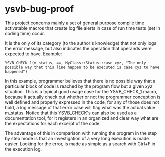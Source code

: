# ysvb-bug-proof

This project concerns mainly a set of general purpose compile time activatable macros that create log file alerts in case of run time tests (set in coding time) occur.

It is the only of its category (to the author's knowledge) that not only logs the error message, but also indicates the operation that operands were expected to have. Example:

`YSVB_CHECK_1(m_status, ==, MyClass::Status::case_xyz, "The only possible way that this line happen to be executed is case xyz to have happened")`

In this example, programmer believes that there is no possible way that a particular block of code is reached by the program flow but a given _xyz_ situation. This is a typical good usage case for the YSVB_CHECK_1 macro, because it actually check out whether or not the programmer conception is well defined and properly expressed in the code, for any of those does not hold, a log message of that error case will flag what was the actual value m_status. Notice that this YSVB_CHECK's can also be used as a documentation tool, for it registers in an organized and clear way what are the expectations for each excerpt of the code.

The advantage of this in comparison with running the program in the step by step mode is that an investigation of a very long execution is made easier. Looking for the error, is made as simple as a search with Ctrl+F in the execution log.
